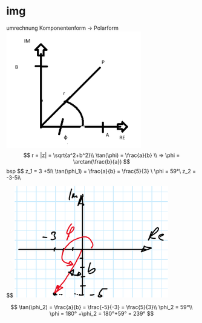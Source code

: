 # img

umrechnung Komponentenform -> Polarform
![alt text](img/image.png)
$$
r = |z| = \sqrt{a^2+b^2}\\
\tan(\phi) = \frac{a}{b} \\
=> \phi = \arctan(\frac{b}{a})
$$
bsp
$$
z_1 = 3 +5i\\ \tan(\phi_1) = \frac{a}{b} = \frac{5}{3} \\ \phi = 59°\\
z_2 = -3-5i\\

$$
![alt text](img/image2.png)

$$
\tan(\phi_2) = \frac{a}{b} = \frac{-5}{-3} = \frac{5}{3}\\
\phi_2 = 59°\\
\phi = 180° +\phi_2 = 180°+59° = 239°
$$